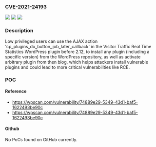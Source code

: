 ### [CVE-2021-24193](https://cve.mitre.org/cgi-bin/cvename.cgi?name=CVE-2021-24193)
![](https://img.shields.io/static/v1?label=Product&message=Visitor%20Traffic%20Real%20Time%20Statistics&color=blue)
![](https://img.shields.io/static/v1?label=Version&message=2.12%3C%202.12%20&color=brighgreen)
![](https://img.shields.io/static/v1?label=Vulnerability&message=CWE-285%20Improper%20Authorization&color=brighgreen)

### Description

Low privileged users can use the AJAX action 'cp_plugins_do_button_job_later_callback' in the Visitor Traffic Real Time Statistics WordPress plugin before 2.12, to install any plugin (including a specific version) from the WordPress repository, as well as activate arbitrary plugin from then blog, which helps attackers install vulnerable plugins and could lead to more critical vulnerabilities like RCE.

### POC

#### Reference
- https://wpscan.com/vulnerability/74889e29-5349-43d1-baf5-1622493be90c
- https://wpscan.com/vulnerability/74889e29-5349-43d1-baf5-1622493be90c

#### Github
No PoCs found on GitHub currently.

